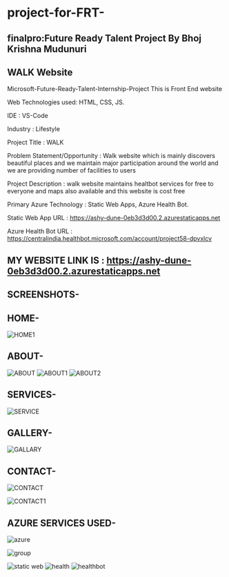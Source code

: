 # project-for-FRT-
## finalpro:Future Ready Talent Project By Bhoj Krishna Mudunuri
##   WALK Website

Microsoft-Future-Ready-Talent-Internship-Project This is Front End website

Web Technologies used: HTML, CSS, JS.

IDE           : VS-Code

Industry      : Lifestyle

Project Title : WALK

Problem Statement/Opportunity : Walk website which is mainly discovers beautiful places and we maintain major participation around the world and we are providing number of facilities to users

Project Description           : walk website maintains healtbot services for free to everyone and maps also available and this website is cost free

Primary Azure Technology      :  Static Web Apps, Azure Health Bot.

Static Web App URL : https://ashy-dune-0eb3d3d00.2.azurestaticapps.net

Azure Health Bot URL : https://centralindia.healthbot.microsoft.com/account/project58-dpvxlcv

## MY WEBSITE LINK IS : https://ashy-dune-0eb3d3d00.2.azurestaticapps.net 
## SCREENSHOTS-
## HOME-

![HOME1](https://user-images.githubusercontent.com/111052429/217531916-0cf83f29-a4bc-4df0-80e3-a9f5f0236bd1.jpg)



## ABOUT-

![ABOUT](https://user-images.githubusercontent.com/111052429/217531994-5b0a4618-a233-4f76-9d4b-8910fb39a222.jpg)
![ABOUT1](https://user-images.githubusercontent.com/111052429/217532015-063313f3-098e-48bf-8b6e-436aa8b6941f.jpg)
![ABOUT2](https://user-images.githubusercontent.com/111052429/217532031-83090c82-3e2d-44cc-92a0-ba78ac14cf63.jpg)


## SERVICES-
![SERVICE](https://user-images.githubusercontent.com/111052429/217532097-7b09f1e8-f773-40d1-993d-2ef80976f318.jpg)



## GALLERY-
![GALLARY](https://user-images.githubusercontent.com/111052429/217532139-ebead9dc-a780-47e8-97b9-d2ee4e4a3f0e.jpg)



## CONTACT-
![CONTACT](https://user-images.githubusercontent.com/111052429/217532187-e6cb618f-bddc-44bd-a120-6c5cbde00f76.jpg)

![CONTACT1](https://user-images.githubusercontent.com/111052429/217532205-be0ef4fc-78f4-4974-ad4e-e175012c0977.jpg)



## AZURE SERVICES USED-

![azure](https://user-images.githubusercontent.com/111052429/217532250-8eea8412-1d41-44ca-baee-c654be7d95a5.jpg)

![group](https://user-images.githubusercontent.com/111052429/217532314-f6315389-52d7-496d-a00d-f665c4a0178f.jpg)

![static web](https://user-images.githubusercontent.com/111052429/217532352-9edeba57-70cd-45bf-8e47-13da94deccfe.jpg)
![health](https://user-images.githubusercontent.com/111052429/217532379-2ce07b67-a650-4de9-a2a0-ddc36506361a.jpg)
![healthbot](https://user-images.githubusercontent.com/111052429/217532401-c6cf85d1-e732-4a57-a749-440b7cbb5ebf.jpg)

